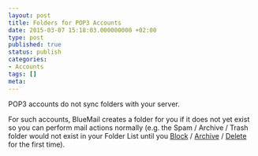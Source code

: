 ```yaml
---
layout: post
title: Folders for POP3 Accounts
date: 2015-03-07 15:18:03.000000000 +02:00
type: post
published: true
status: publish
categories:
- Accounts
tags: []
meta:
---
```


POP3 accounts do not sync folders with your server.

For such accounts, BlueMail creates a folder for you if it does not yet exist so you can perform mail actions normally (e.g. the Spam / Archive / Trash folder would not exist in your Folder List until you [Block](/spam-management-support/) / [Archive](/archive-emails-type-mail/) / [Delete](/delete-an-email-type-mail/) for the first time).
